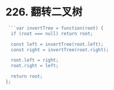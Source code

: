 # 226. 翻转二叉树

```js
 ```var invertTree = function(root) {
  if (root === null) return root;

  const left = invertTree(root.left);
  const right = invertTree(root.right);

  root.left = right;
  root.right = left;

  return root;
};
